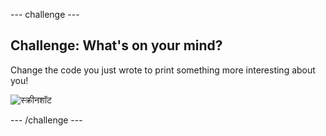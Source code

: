 \--- challenge \---

## Challenge: What's on your mind?

Change the code you just wrote to print something more interesting about you!

![स्क्रीनशॉट](images/me-mind.png)

\--- /challenge \---